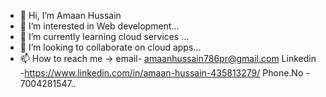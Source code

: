 - 👋 Hi, I’m Amaan Hussain
- 👀 I’m interested in Web development...
- 🌱 I’m currently learning cloud services ...
- 💞️ I’m looking to collaborate on cloud apps...
- 📫 How to reach me  -> email- amaanhussain786pr@gmail.com     Linkedin -https://www.linkedin.com/in/amaan-hussain-435813279/ Phone.No - 7004281547.. 

<!---
mdamaanhussain/mdamaanhussain is a ✨ special ✨ repository because its `README.md` (this file) appears on your GitHub profile.
You can click the Preview link to take a look at your changes.
--->
